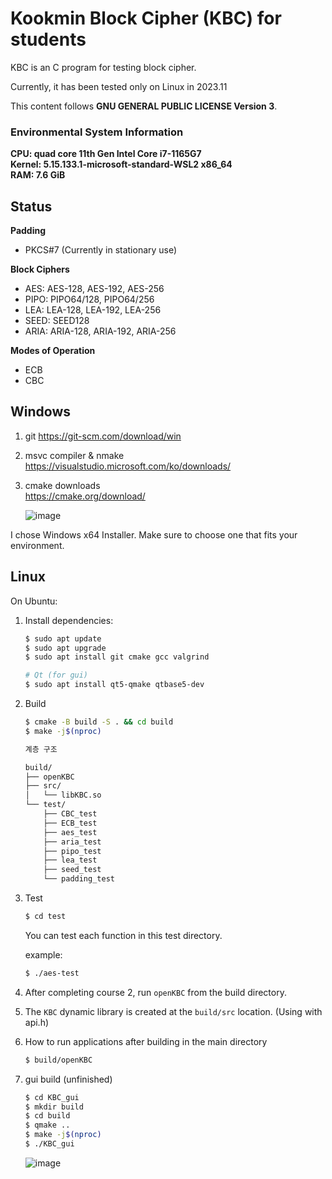 # Kookmin Block Cipher (KBC) for students
KBC is an C program for testing block cipher.

Currently, it has been tested only on Linux in 2023.11

This content follows **GNU GENERAL PUBLIC LICENSE Version 3**.

### Environmental System Information
**CPU: quad core 11th Gen Intel Core i7-1165G7**\
**Kernel: 5.15.133.1-microsoft-standard-WSL2 x86_64**\
**RAM: 7.6 GiB**
## Status

**Padding**
- PKCS#7 (Currently in stationary use)

**Block Ciphers**
- AES:  AES-128, AES-192, AES-256
- PIPO: PIPO64/128, PIPO64/256
- LEA:  LEA-128, LEA-192, LEA-256
- SEED: SEED128
- ARIA: ARIA-128, ARIA-192, ARIA-256

**Modes of Operation**
- ECB
- CBC
## Windows
1. git
   https://git-scm.com/download/win
   
2. msvc compiler & nmake
   https://visualstudio.microsoft.com/ko/downloads/  
   
3. cmake downloads  
    https://cmake.org/download/

    ![image](https://github.com/cryptogus/Kookmin-Block-Cipher/assets/60291830/32ba3154-f3ea-4250-aef7-a955ad36e43c)

I chose Windows x64 Installer. Make sure to choose one that fits your environment.

## Linux

On Ubuntu:

1. Install dependencies:
    
    ```bash
    $ sudo apt update
    $ sudo apt upgrade
    $ sudo apt install git cmake gcc valgrind
    
    # Qt (for gui)
    $ sudo apt install qt5-qmake qtbase5-dev
    ```

2. Build
    ```bash
    $ cmake -B build -S . && cd build
    $ make -j$(nproc)
    ```
    ```bash
    계층 구조
    
    build/
    ├── openKBC
    ├── src/
    │   └── libKBC.so
    └── test/
        ├── CBC_test
        ├── ECB_test
        ├── aes_test
        ├── aria_test
        ├── pipo_test
        ├── lea_test
        ├── seed_test
        └── padding_test
    ```

3. Test
    ```bash
    $ cd test
    ```
    You can test each function in this test directory.  

    example:
    ```bash
    $ ./aes-test
    ```

4. After completing course 2, run `openKBC` from the build directory.

5. The `KBC` dynamic library is created at the `build/src` location. (Using with api.h)

6. How to run applications after building in the main directory
    ```bash
    $ build/openKBC
    ```
7. gui build (unfinished)
    ```bash
    $ cd KBC_gui
    $ mkdir build
    $ cd build
    $ qmake ..
    $ make -j$(nproc)
    $ ./KBC_gui
    ```

    ![image](https://github.com/cryptogus/Kookmin-Block-Cipher/assets/60291830/f247afd6-a1d5-4144-95c9-ad59ec7503d7)
